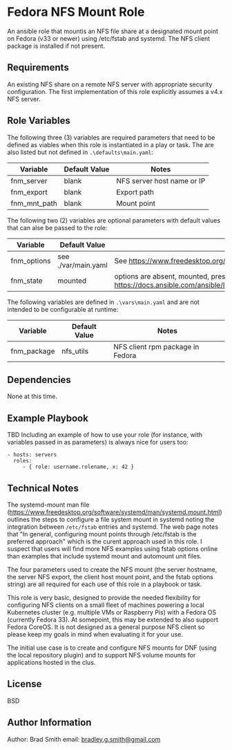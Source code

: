 Fedora NFS Mount Role
=========

An ansible role that mountis an NFS file share at a designated mount point on Fedora (v33 or newer) using /etc/fstab and systemd. The NFS client package is installed if not present.

Requirements
------------

An existing NFS share on a remote NFS server with appropriate security configuration. The first implementation of this role explicitly assumes a v4.x NFS server.

Role Variables
--------------

The following three (3) variables are required parameters that need to be defined as viables when this role is instantiated in a play or task. The are also listed but not defined in `.\defaults\main.yaml`:

| Variable       | Default Value | Notes      |
| -------        | ------------- | ----       |
| fnm_server | blank      | NFS server host name or IP |
| fnm_export | blank      | Export path |
| fnm_mnt_path | blank      | Mount point |

The following two (2) variables are optional parameters with default values that can alse be passed to the role:

| Variable       | Default Value | Notes      |
| -------        | ------------- | ----       |
| fnm_options |see ./var/main.yaml  | See https://www.freedesktop.org/software/systemd/man/systemd.mount.html |
| fnm_state | mounted      | options are absent, mounted, present, unmounted, remounted. See https://docs.ansible.com/ansible/latest/collections/ansible/posix/mount_module.html |
 
The following variables are defined in `.\vars\main.yaml` and are not intended to be configurable at runtime:


| Variable       | Default Value | Notes      |
| -------        | ------------- | ----       |
| fnm_package  | nfs_utils      | NFS client rpm package in Fedora |

Dependencies
------------

None at this time.

Example Playbook
----------------

TBD
Including an example of how to use your role (for instance, with variables passed in as parameters) is always nice for users too:

    - hosts: servers
      roles:
         - { role: username.rolename, x: 42 }

Technical Notes
---------------

The systemd-mount man file (https://www.freedesktop.org/software/systemd/man/systemd.mount.html) outlines the steps to configure a file system mount in systemd noting the integration between `/etc/fstab` entries and systemd. The web page notes that "In general, configuring mount points through /etc/fstab is the preferred approach" which is the curent approach used in this role. I suspect that users will find more NFS examples using fstab options online than examples that include systemd mount and automount unit files. 

The four parameters used to create the NFS mount (the server hostname, the server NFS export, the client host mount point, and the fstab options string) are all required for each use of this role in a playbook or task.

This role is very basic, designed to provide the needed flexibility for configuring NFS clients on a small fleet of machines powering a local Kubernetes cluster (e.g. multiple VMs or Raspberry Pis) with a Fedora OS (currently Fedora 33). At somepoint, this may be extended to also support Fedora CoreOS. It is not designed as a general purpose NFS client so please keep my goals in mind when evaluating it for your use.

The initial use case is to create and configure NFS mounts for DNF (using the local repository plugin) and to support NFS volume mounts for applications hosted in the clus.

License
-------

BSD

Author Information
------------------

Author: Brad Smith
email: bradley.g.smith@gmail.com
